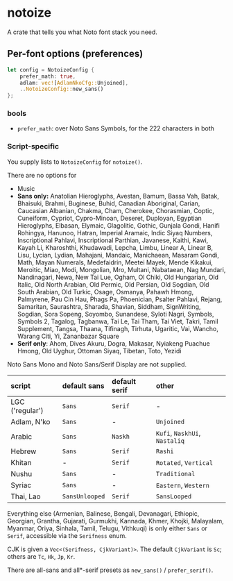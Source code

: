 # notoize

A crate that tells you what Noto font stack you need.

## Per-font options (preferences)


```rust
let config = NotoizeConfig {
    prefer_math: true,
    adlam: vec![AdlamNkoCfg::Unjoined],
    ..NotoizeConfig::new_sans()
};
```

### bools

- `prefer_math`: over Noto Sans Symbols, for the 222 characters in both

### Script-specific

You supply lists to `NotoizeConfig` for `notoize()`.

There are no options for
- Music
- **Sans only:** Anatolian Hieroglyphs, Avestan, Bamum, Bassa Vah, Batak, Bhaisuki, Brahmi, Buginese, Buhid, Canadian Aboriginal, Carian, Caucasian Albanian, Chakma, Cham, Cherokee, Chorasmian, Coptic, Cuneiform, Cypriot, Cypro-Minoan, Deseret, Duployan, Egyptian Hieroglyphs, Elbasan, Elymaic, Glagolitic, Gothic, Gunjala Gondi, Hanifi Rohingya, Hanunoo, Hatran, Imperial Aramaic, Indic Siyaq Numbers, Inscriptional Pahlavi, Inscriptional Parthian, Javanese, Kaithi, Kawi, Kayah Li, Kharoshthi, Khudawadi, Lepcha, Limbu, Linear A, Linear B, Lisu, Lycian, Lydian, Mahajani, Mandaic, Manichaean, Masaram Gondi, Math, Mayan Numerals, Medefaidrin, Meetei Mayek, Mende Kikakui, Meroitic, Miao, Modi, Mongolian, Mro, Multani, Nabataean, Nag Mundari, Nandinagari, Newa, New Tai Lue, Ogham, Ol Chiki, Old Hungarian, Old Italic, Old North Arabian, Old Permic, Old Persian, Old Sogdian, Old South Arabian, Old Turkic, Osage, Osmanya, Pahawh Hmong, Palmyrene, Pau Cin Hau, Phags Pa, Phoenician, Psalter Pahlavi, Rejang, Samaritan, Saurashtra, Sharada, Shavian, Siddham, SignWriting, Sogdian, Sora Sopeng, Soyombo, Sunandese, Syloti Nagri, Symbols, Symbols 2, Tagalog, Tagbanwa, Tai Le, Tai Tham, Tai Viet, Takri, Tamil Supplement, Tangsa, Thaana, Tifinagh, Tirhuta, Ugaritic, Vai, Wancho, Warang Citi, Yi, Zananbazar Square
- **Serif only**: Ahom, Dives Akuru, Dogra, Makasar, Nyiakeng Puachue Hmong, Old Uyghur, Ottoman Siyaq, Tibetan, Toto, Yezidi

Noto Sans Mono and Noto Sans/Serif Display are not supplied.

| script | default sans | default serif | other |
|:-|:-|:-|:-|
| LGC ('regular') | `Sans` | `Serif` | - |
| Adlam, N'ko | `Sans` | - | `Unjoined` |
| Arabic | `Sans` | `Naskh` | `Kufi`, `NaskhUi`, `Nastaliq` |
| Hebrew | `Sans` | `Serif` | `Rashi` |
| Khitan | - | `Serif` | `Rotated`, `Vertical` |
| Nushu | `Sans` | - | `Traditional` |
| Syriac | `Sans` | - | `Eastern`, `Western` |
| Thai, Lao | `SansUnlooped` | `Serif` | `SansLooped` |

Everything else (Armenian, Balinese, Bengali, Devanagari, Ethiopic, Georgian, Grantha, Gujarati, Gurmukhi, Kannada, Khmer, Khojki, Malayalam, Myanmar, Oriya, Sinhala, Tamil, Telugu, Vithkuqi) is only either `Sans` or `Serif`, accessible via the `Serifness` enum.

CJK is given a `Vec<(Serifness, CjkVariant)>`. The default `CjkVariant` is `Sc`; others are `Tc`, `Hk`, `Jp`, `Kr`.

There are all-sans and all*-serif presets as `new_sans()` / `prefer_serif()`.